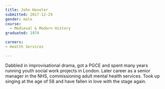 ```yaml
---
title: John Haseler
submitted: 2017-12-29
gender: male
course:
  - Medieval & Modern History
graduated: 1974

careers:
- Health Services

---
```


Dabbled in improvisational drama, got a PGCE and spent many years running youth social work projects in London. Later career as a senior manager in the NHS, commissioning adult mental health services. Took up singing at the age of 58 and have fallen in love with the stage again.
